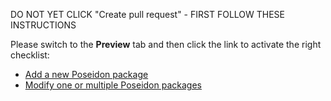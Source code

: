 DO NOT YET CLICK "Create pull request" - FIRST FOLLOW THESE INSTRUCTIONS

Please switch to the **Preview** tab and then click the link to activate the right checklist:

- [Add a new Poseidon package](?expand=1&template=add_package_template.md)
- [Modify one or multiple Poseidon packages](?expand=1&template=modify_package_template.md)
